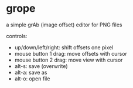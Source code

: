 grope
=====

a simple grAb (image offset) editor for PNG files

controls:
- up/down/left/right: shift offsets one pixel
- mouse button 1 drag: move offsets with cursor
- mouse button 2 drag: move view with cursor
- alt-s: save (overwrite)
- alt-a: save as
- alt-o: open file
